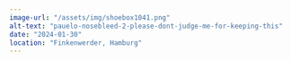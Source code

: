 ```yaml
---
image-url: "/assets/img/shoebox1041.png"
alt-text: "pauelo-nosebleed-2-please-dont-judge-me-for-keeping-this"
date: "2024-01-30"
location: "Finkenwerder, Hamburg"
---
```


